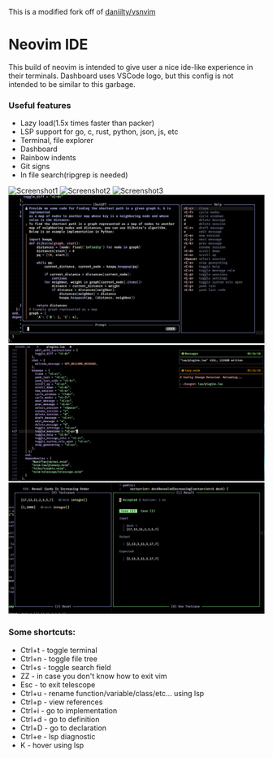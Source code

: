This is a modified fork off of [daniilty/vsnvim](https://github.com/daniilty/vsnvim/)


# Neovim IDE

This build of neovim is intended to give user a nice ide-like experience in their terminals.
Dashboard uses VSCode logo, but this config is not intended to be similar to this garbage.

### Useful features

* Lazy load(1.5x times faster than packer)
* LSP support for go, c, rust, python, json, js, etc
* Terminal, file explorer
* Dashboard
* Rainbow indents
* Git signs
* In file search(ripgrep is needed)

![Screenshot1](https://github.com/daniilty/vsnvim/blob/master/src/s1.png)
![Screenshot2](https://github.com/daniilty/vsnvim/blob/master/src/s2.png)
![Screenshot3](https://github.com/daniilty/vsnvim/blob/master/src/s3.png)
![Screenshot4](https://github.com/RedFlame2112/nvim-config/blob/master/src/s4.png)
![Screenshot5](https://github.com/RedFlame2112/nvim-config/blob/master/src/s5.png)
![Screenshot6](https://github.com/RedFlame2112/nvim-config/blob/master/src/s6.png)

### Some shortcuts:
  * Ctrl+t - toggle terminal
  * Ctrl+n - toggle file tree
  * Ctrl+s - toggle search field
  * ZZ - in case you don't know how to exit vim
  * Esc - to exit telescope
  * Ctrl+u - rename function/variable/class/etc... using lsp
  * Ctrl+p - view references
  * Ctrl+i - go to implementation
  * Ctrl+d - go to definition
  * Ctrl+D - go to declaration
  * Ctrl+e - lsp diagnostic
  * K - hover using lsp
